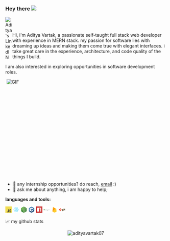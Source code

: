 

### Hey there <img src="https://media.giphy.com/media/hvRJCLFzcasrR4ia7z/giphy.gif" width="25px">


<a href="https://www.linkedin.com/in/adityavartak07/">
  <img align="left" alt="Aditya's LinkedIN" width="22px" src="https://raw.githubusercontent.com/peterthehan/peterthehan/master/assets/linkedin.svg" />
</a>



<br />
<br />

Hi, i'm Aditya Vartak, a passionate self-taught full stack web developer with experience in MERN stack. my passion for software lies with dreaming up ideas and making them come true with elegant interfaces. i take great care in the experience, architecture, and code quality of the things I build.

I am also interested in exploring opportunities in software development roles.


  <img align="right" alt="GIF" src="https://github.com/abhisheknaiidu/abhisheknaiidu/blob/master/code.gif?raw=true" width="500" height="320" />
  
- 💼 any internship opportunities? do reach, [email](adityavartak1001@gmail.com) :)
- 💬 ask me about anything, i am happy to help;

**languages and tools:**  

<code><img height="20" src="https://raw.githubusercontent.com/github/explore/80688e429a7d4ef2fca1e82350fe8e3517d3494d/topics/javascript/javascript.png"></code>
<code><img height="20" src="https://raw.githubusercontent.com/github/explore/80688e429a7d4ef2fca1e82350fe8e3517d3494d/topics/react/react.png"></code>
<code><img height="20" src="https://raw.githubusercontent.com/github/explore/80688e429a7d4ef2fca1e82350fe8e3517d3494d/topics/nodejs/nodejs.png"></code>
<code><img height="20" src="https://raw.githubusercontent.com/github/explore/80688e429a7d4ef2fca1e82350fe8e3517d3494d/topics/cpp/cpp.png"></code>
<code><img height="20" src="https://raw.githubusercontent.com/github/explore/80688e429a7d4ef2fca1e82350fe8e3517d3494d/topics/npm/npm.png"></code>
<code><img height="20" src="https://raw.githubusercontent.com/github/explore/80688e429a7d4ef2fca1e82350fe8e3517d3494d/topics/mongodb/mongodb.png"></code>
<code><img height="20" src="https://raw.githubusercontent.com/github/explore/80688e429a7d4ef2fca1e82350fe8e3517d3494d/topics/firebase/firebase.png"></code>
<code><img height="20" src="https://raw.githubusercontent.com/github/explore/80688e429a7d4ef2fca1e82350fe8e3517d3494d/topics/git/git.png"></code>







📈 my github stats
<!-- [![Anurag's GitHub stats](https://github-readme-stats.vercel.app/api?username=adityavartak07)](https://github.com/adityavartak07/github-readme-stats) -->

<p align="center"> <img src="https://github-readme-stats.vercel.app/api?username=adityavartak07&show_icons=true&theme=gotham" alt="adityavartak07" />
